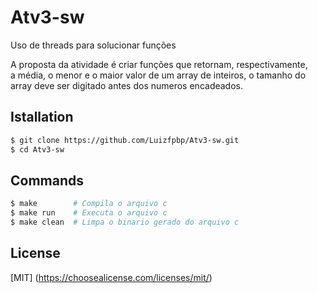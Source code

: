 # Atv3-sw
Uso de threads para solucionar funções <br/>

A proposta da atividade é criar funções que retornam, respectivamente,<br/>
a média, o menor e o maior valor de um array de inteiros, o tamanho do <br/>
array deve ser digitado antes dos numeros encadeados. <br/>

## Istallation
```bash
$ git clone https://github.com/Luizfpbp/Atv3-sw.git
$ cd Atv3-sw
```

## Commands
```bash
$ make        # Compila o arquivo c       
$ make run    # Executa o arquivo c
$ make clean  # Limpa o binario gerado do arquivo c
```

## License
[MIT]
(https://choosealicense.com/licenses/mit/)
